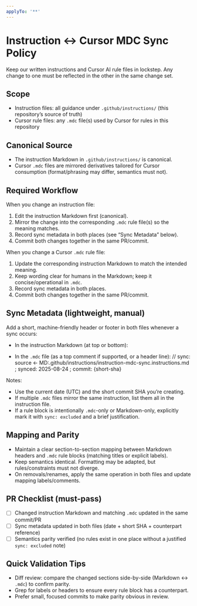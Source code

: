 ```yaml
---
applyTo: '**'
---
```


# Instruction ↔ Cursor MDC Sync Policy

Keep our written instructions and Cursor AI rule files in lockstep. Any change to one must be reflected in the other in the same change set.

## Scope

- Instruction files: all guidance under `.github/instructions/` (this repository’s source of truth)
- Cursor rule files: any `.mdc` file(s) used by Cursor for rules in this repository

## Canonical Source

- The instruction Markdown in `.github/instructions/` is canonical.
- Cursor `.mdc` files are mirrored derivatives tailored for Cursor consumption (format/phrasing may differ, semantics must not).

## Required Workflow

When you change an instruction file:

1) Edit the instruction Markdown first (canonical).
2) Mirror the change into the corresponding `.mdc` rule file(s) so the meaning matches.
3) Record sync metadata in both places (see “Sync Metadata” below).
4) Commit both changes together in the same PR/commit.

When you change a Cursor `.mdc` rule file:

1) Update the corresponding instruction Markdown to match the intended meaning.
2) Keep wording clear for humans in the Markdown; keep it concise/operational in `.mdc`.
3) Record sync metadata in both places.
4) Commit both changes together in the same PR/commit.

## Sync Metadata (lightweight, manual)

Add a short, machine-friendly header or footer in both files whenever a sync occurs:

- In the instruction Markdown (at top or bottom):
  <!-- sync: mirrors → MDC:.cursor/rules/instruction-mdc-sync.mdc ; synced: 2025-08-24 ; commit: {short-sha} -->

- In the `.mdc` file (as a top comment if supported, or a header line):
  // sync: source ← MD:.github/instructions/instruction-mdc-sync.instructions.md ; synced: 2025-08-24 ; commit: {short-sha}

Notes:

- Use the current date (UTC) and the short commit SHA you’re creating.
- If multiple `.mdc` files mirror the same instruction, list them all in the instruction file.
- If a rule block is intentionally `.mdc`-only or Markdown-only, explicitly mark it with `sync: excluded` and a brief justification.

## Mapping and Parity

- Maintain a clear section-to-section mapping between Markdown headers and `.mdc` rule blocks (matching titles or explicit labels).
- Keep semantics identical. Formatting may be adapted, but rules/constraints must not diverge.
- On removals/renames, apply the same operation in both files and update mapping labels/comments.

## PR Checklist (must-pass)

- [ ] Changed instruction Markdown and matching `.mdc` updated in the same commit/PR
- [ ] Sync metadata updated in both files (date + short SHA + counterpart reference)
- [ ] Semantics parity verified (no rules exist in one place without a justified `sync: excluded` note)

## Quick Validation Tips

- Diff review: compare the changed sections side-by-side (Markdown ↔ `.mdc`) to confirm parity.
- Grep for labels or headers to ensure every rule block has a counterpart.
- Prefer small, focused commits to make parity obvious in review.

<!-- sync: mirrors → MDC:.cursor/rules/instruction-mdc-sync.mdc ; synced: 2025-08-24 ; commit: {short-sha} -->
